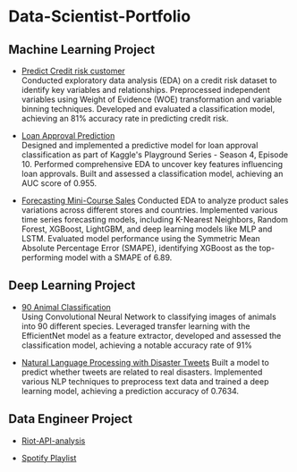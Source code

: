 # Data-Scientist-Portfolio
## Machine Learning Project

- [Predict Credit risk customer](credit_risk_classification.ipynb)  
Conducted exploratory data analysis (EDA) on a credit risk dataset to identify key variables and relationships. Preprocessed independent variables using Weight of Evidence (WOE) transformation and variable binning techniques. Developed and evaluated a classification model, achieving an 81% accuracy rate in predicting credit risk.

- [Loan Approval Prediction](Loan_Approval.ipynb)  
Designed and implemented a predictive model for loan approval classification as part of Kaggle's Playground Series - Season 4, Episode 10. Performed comprehensive EDA to uncover key features influencing loan approvals. Built and assessed a classification model, achieving an AUC score of 0.955.

- [Forecasting Mini-Course Sales](forecast_minicourse_sales.ipynb)
Conducted EDA to analyze product sales variations across different stores and countries. Implemented various time series forecasting models, including K-Nearest Neighbors, Random Forest, XGBoost, LightGBM, and deep learning models like MLP and LSTM. Evaluated model performance using the Symmetric Mean Absolute Percentage Error (SMAPE), identifying XGBoost as the top-performing model with a SMAPE of 6.89.

## Deep Learning Project

- [90 Animal Classification](Animal_Classification.ipynb)  
Using Convolutional Neural Network to classifying images of animals into 90 different species. Leveraged transfer learning with the EfficientNet model as a feature extractor,
developed and assessed the classification model, achieving a notable accuracy rate of 91%



- [Natural Language Processing with Disaster Tweets](Disaster_Tweets.ipynb)
Built a model to predict whether tweets are related to real disasters. Implemented various NLP techniques to preprocess text data and trained a deep learning model, achieving a prediction accuracy of 0.7634. 

## Data Engineer Project

- [Riot-API-analysis](https://github.com/ppleum21z/Riot-API-analysis)

- [Spotify Playlist](https://github.com/ppleum21z/Spotify-Playlist)


